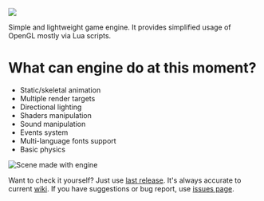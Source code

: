 ![](http://i.imgur.com/x3GSfPD.png)

Simple and lightweight game engine. It provides simplified usage of OpenGL mostly via Lua scripts.

# What can engine do at this moment?
* Static/skeletal animation
* Multiple render targets
* Directional lighting
* Shaders manipulation
* Sound manipulation
* Events system
* Multi-language fonts support
* Basic physics

![Scene made with engine](http://i.imgur.com/VFUB7MN.png)

Want to check it yourself? Just use [last release](https://github.com/SDraw/run-on-coal/releases). It's always accurate to current [wiki](https://github.com/SDraw/run-on-coal/wiki).
If you have suggestions or bug report, use [issues page](https://github.com/SDraw/run-on-coal/issues).
